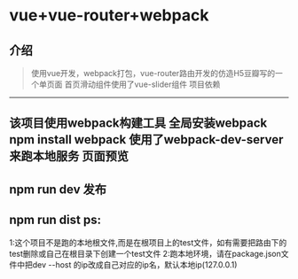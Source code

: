 # vue+vue-router+webpack
介绍
----------------
> 使用vue开发，webpack打包，vue-router路由开发的仿造H5豆瓣写的一个单页面 首页滑动组件使用了vue-slider组件
项目依赖
----------------
该项目使用webpack构建工具 全局安装webpack npm install webpack
使用了webpack-dev-server来跑本地服务
页面预览
----------------
npm run dev
发布
----------------
npm run dist
ps:
----------------
1:这个项目不是跑的本地根文件,而是在根项目上的test文件，如有需要把路由下的test删除或自己在根目录下创建一个test文件
2:跑本地环境，请在package.json文件中把dev --host 的ip改成自己对应的ip名，默认本地ip(127.0.0.1)